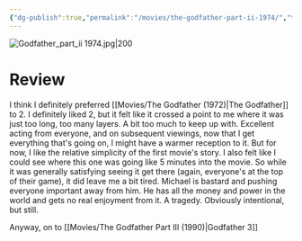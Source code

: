 ```yaml
---
{"dg-publish":true,"permalink":"/movies/the-godfather-part-ii-1974/","tags":["movies"],"created":"2024-06-18","updated":"2024-08-19"}
---
```



![Godfather_part_ii 1974.jpg|200](/img/user/Attachments/Godfather_part_ii%201974.jpg)

# Review

I think I definitely preferred [[Movies/The Godfather (1972)\|The Godfather]] to 2. I definitely liked 2, but it felt like it crossed a point to me where it was just too long, too many layers. A bit too much to keep up with. Excellent acting from everyone, and on subsequent viewings, now that I get everything that's going on, I might have a warmer reception to it. But for now, I like the relative simplicity of the first movie's story. I also felt like I could see where this one was going like 5 minutes into the movie. So while it was generally satisfying seeing it get there (again, everyone's at the top of their game), it did leave me a bit tired. Michael is bastard and pushing everyone important away from him. He has all the money and power in the world and gets no real enjoyment from it. A tragedy. Obviously intentional, but still.

Anyway, on to [[Movies/The Godfather Part III (1990)\|Godfather 3]]

